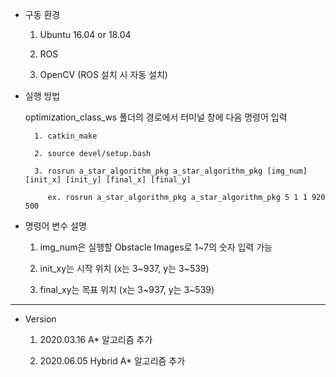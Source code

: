 
- 구동 환경
	
	1. Ubuntu 16.04 or 18.04

	2. ROS

	3. OpenCV (ROS 설치 시 자동 설치)

- 실행 방법

	optimization_class_ws 폴더의 경로에서 터미널 창에 다음 명령어 입력

		1. catkin_make
	
		2. source devel/setup.bash

		3. rosrun a_star_algorithm_pkg a_star_algorithm_pkg [img_num] [init_x] [init_y] [final_x] [final_y]

		   ex. rosrun a_star_algorithm_pkg a_star_algorithm_pkg 5 1 1 920 500

- 명령어 변수 설명

	1. img_num은 실행할 Obstacle Images로 1~7의 숫자 입력 가능

	2. init_xy는 시작 위치 (x는 3~937, y는 3~539)

	3. final_xy는 목표 위치 (x는 3~937, y는 3~539)


 -----------------------------------------------------

 - Version

	1. 2020.03.16 A* 알고리즘 추가

	2. 2020.06.05 Hybrid A* 알고리즘 추가



